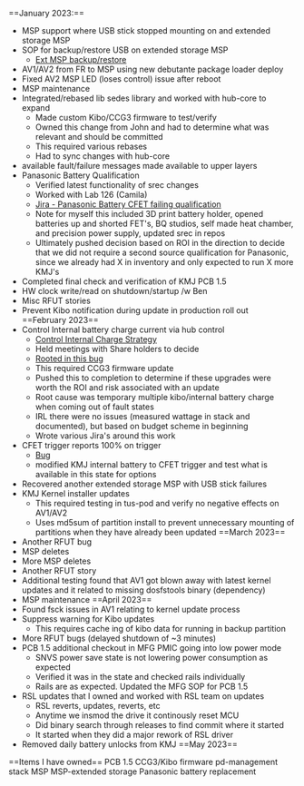 ==January 2023:==
- MSP support where USB stick stopped mounting on and extended storage MSP
- SOP for backup/restore USB on extended storage MSP
	- [Ext MSP backup/restore](https://confluence.atl.ring.com/display/RS/MSP%3A+Restore+USB+storage+on+an+MSP+with+external+storage)
- AV1/AV2 from FR to MSP using new debutante package loader deploy
- Fixed AV2 MSP LED (loses control) issue after reboot
- MSP maintenance
- Integrated/rebased lib sedes library and worked with hub-core to expand
	- Made custom Kibo/CCG3 firmware to test/verify
	- Owned this change from John and had to determine what was relevant and should be committed
	- This required various rebases
	- Had to sync changes with hub-core
- available fault/failure messages made available to upper layers
- Panasonic Battery Qualification
	- Verified latest functionality of srec changes
	- Worked with Lab 126 (Camila)
	- [Jira - Panasonic Battery CFET failing qualification](https://jira.atl.ring.com/browse/RP-54797)
	- Note for myself this included 3D print battery holder, opened batteries up and shorted FET's, BQ studios, self made heat chamber, and precision power supply, updated srec in repos
	- Ultimately pushed decision based on ROI in the direction to decide that we did not require a second source qualification for Panasonic, since we already had X in inventory and only expected to run X more KMJ's
- Completed final check and verification of KMJ PCB 1.5
- HW clock write/read on shutdown/startup /w Ben
- Misc RFUT stories
- Prevent Kibo notification during update in production roll out
==February 2023==
- Control Internal battery charge current via hub control
	- [Control Internal Charge Strategy](https://confluence.atl.ring.com/display/~dddodg@amazon.com/Decide+KMJ+Kibo+Charging+Strategy+When+Internal+Battery+is+Faulted)
	- Held meetings with Share holders to decide
	- [Rooted in this bug](https://jira.atl.ring.com/browse/RP-48923)
	- This required CCG3 firmware update
	- Pushed this to completion to determine if these upgrades were worth the ROI and risk associated with an update
	- Root cause was temporary multiple kibo/internal battery charge when coming out of fault states
	- IRL there were no issues (measured wattage in stack and documented), but based on budget scheme in beginning
	- Wrote various Jira's around this work
- CFET trigger reports 100% on trigger
	- [Bug](https://jira.atl.ring.com/browse/RP-54103)
	- modified KMJ internal battery to CFET trigger and test what is available in this state for options
- Recovered another extended storage MSP with USB stick failures
- KMJ Kernel installer updates
	- This required testing in tus-pod and verify no negative effects on AV1/AV2
	- Uses md5sum of partition install to prevent unnecessary mounting of partitions when they have already been updated
	==March 2023==
- Another RFUT bug
- MSP deletes
- More MSP deletes
- Another RFUT story
- Additional testing found that AV1 got blown away with latest kernel updates and it related to missing dosfstools binary (dependency)
- MSP maintenance
==April 2023==
- Found fsck issues in AV1 relating to kernel update process
- Suppress warning for Kibo updates
	- This requires cache ing of kibo data for running in backup partition
- More RFUT bugs (delayed shutdown of ~3 minutes)
- PCB 1.5 additional checkout in MFG PMIC going into low power mode
	- SNVS power save state is not lowering power consumption as expected
	- Verified it was in the state and checked rails individually
	- Rails are as expected.  Updated the MFG SOP for PCB 1.5
- RSL updates that I owned and worked with RSL team on updates
	- RSL reverts, updates, reverts, etc
	- Anytime we insmod the drive it continously reset MCU
	- Did binary search through releases to find commit where it started
	- It started when they did a major rework of RSL driver
- Removed daily battery unlocks from KMJ
==May 2023==


==Items I have owned==
PCB 1.5
CCG3/Kibo firmware
pd-management stack
MSP
MSP-extended storage
Panasonic battery replacement
